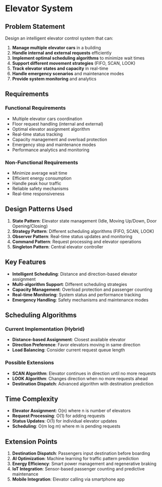 # Elevator System

## Problem Statement

Design an intelligent elevator control system that can:

1. **Manage multiple elevator cars** in a building
2. **Handle internal and external requests** efficiently
3. **Implement optimal scheduling algorithms** to minimize wait times
4. **Support different movement strategies** (FIFO, SCAN, LOOK)
5. **Track elevator states and capacity** in real-time
6. **Handle emergency scenarios** and maintenance modes
7. **Provide system monitoring** and analytics

## Requirements

### Functional Requirements
- Multiple elevator cars coordination
- Floor request handling (internal and external)
- Optimal elevator assignment algorithm
- Real-time status tracking
- Capacity management and overload protection
- Emergency stop and maintenance modes
- Performance analytics and monitoring

### Non-Functional Requirements
- Minimize average wait time
- Efficient energy consumption
- Handle peak hour traffic
- Reliable safety mechanisms
- Real-time responsiveness

## Design Patterns Used

1. **State Pattern**: Elevator state management (Idle, Moving Up/Down, Door Opening/Closing)
2. **Strategy Pattern**: Different scheduling algorithms (FIFO, SCAN, LOOK)
3. **Observer Pattern**: Real-time status updates and monitoring
4. **Command Pattern**: Request processing and elevator operations
5. **Singleton Pattern**: Central elevator controller

## Key Features

- **Intelligent Scheduling**: Distance and direction-based elevator assignment
- **Multi-algorithm Support**: Different scheduling strategies
- **Capacity Management**: Overload protection and passenger counting
- **Real-time Monitoring**: System status and performance tracking
- **Emergency Handling**: Safety mechanisms and maintenance modes

## Scheduling Algorithms

### Current Implementation (Hybrid)
- **Distance-based Assignment**: Closest available elevator
- **Direction Preference**: Favor elevators moving in same direction
- **Load Balancing**: Consider current request queue length

### Possible Extensions
- **SCAN Algorithm**: Elevator continues in direction until no more requests
- **LOOK Algorithm**: Changes direction when no more requests ahead
- **Destination Dispatch**: Advanced algorithm with destination prediction

## Time Complexity

- **Elevator Assignment**: O(n) where n is number of elevators
- **Request Processing**: O(1) for adding requests
- **Status Updates**: O(1) for individual elevator updates
- **Scheduling**: O(m log m) where m is pending requests

## Extension Points

1. **Destination Dispatch**: Passengers input destination before boarding
2. **AI Optimization**: Machine learning for traffic pattern prediction
3. **Energy Efficiency**: Smart power management and regenerative braking
4. **IoT Integration**: Sensor-based passenger counting and predictive maintenance
5. **Mobile Integration**: Elevator calling via smartphone app